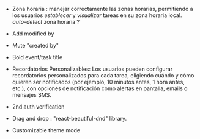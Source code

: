 - Zona horaria : manejar correctamente las zonas horarias, permitiendo a los usuarios _establecer_ y _visualizar_ tareas en su zona horaria local. _auto-detect_ zona horaria ?

- Add modified by

- Mute "created by"

- Bold event/task title

- Recordatorios Personalizables: Los usuarios pueden configurar recordatorios personalizados para cada tarea, eligiendo cuándo y cómo quieren ser notificados (por ejemplo, 10 minutos antes, 1 hora antes, etc.), con opciones de notificación como alertas en pantalla, emails o mensajes SMS.

- 2nd auth verification

- Drag and drop : "react-beautiful-dnd" library.

- Customizable theme mode
